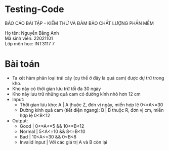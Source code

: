 # Testing-Code
BÁO CÁO BÀI TẬP - KIỂM THỬ VÀ ĐẢM BẢO CHẤT LƯỢNG PHẦN MỀM

Họ tên: Nguyễn Bằng Anh  
Mã sinh viên: 22021101  
Lớp môn học: INT3117 7  

# Bài toán
-	Ta xét hàm phân loại trái cây (cụ thể ở đây là quả cam) được dự trữ trong kho.  
-	Kho này có thời gian lưu trữ tối đa 30 ngày  
-	Kho này lưu trữ những quả cam có đường kính nhỏ hơn 12 cm  
-	Input:  
    +	Thời gian lưu kho: A | A thuộc Z, đơn vị ngày, miền hợp lệ 0<=A<=30  
    +	Đường kính quả cam (tiết diện ngang): B | B thuộc R, đơn vị cm, miền hợp lệ 0<B<12  
-	Output:  
    +	Good | 0<=A<=5 && 10<=B<12  
    +	Normal | 5<A<=10 && 8<=B<10  
    +	Bad | 10<A<=30 && 0<B<8  
    +	Invalid Input | Với các giá trị A và B còn lại  
